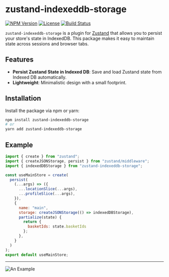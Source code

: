 # zustand-indexeddb-storage

[![NPM Version](https://img.shields.io/npm/v/zustand-indexeddb-storage.svg)](https://www.npmjs.com/package/zustand-indexeddb-storage)
[![License](https://img.shields.io/npm/l/zustand-indexeddb-storage.svg)](https://www.npmjs.com/package/zustand-indexeddb-storage)
[![Build Status](https://img.shields.io/github/actions/workflow/status/yourusername/zustand-indexeddb-storage/ci.yml)](https://github.com/nanotexnolagiya/zustand-indexeddb-storage/actions)

`zustand-indexeddb-storage` is a plugin for [Zustand](https://github.com/pmndrs/zustand) that allows you to persist your store's state in IndexedDB. This package makes it easy to maintain state across sessions and browser tabs.

## Features

- **Persist Zustand State in Indexed DB**: Save and load Zustand state from Indexed DB automatically.
- **Lightweight**: Minimalistic design with a small footprint.

## Installation

Install the package via npm or yarn:

```bash
npm install zustand-indexeddb-storage
# or
yarn add zustand-indexeddb-storage
```

## Example
```javascript
import { create } from "zustand";
import { createJSONStorage, persist } from "zustand/middleware";
import { indexedDBStorage } from "zustand-indexeddb-storage";

const useMainStore = create(
  persist(
    (...args) => ({
      ...locationSlice(...args),
      ...profileSlice(...args),
    }),
    {
      name: "main",
      storage: createJSONStorage(() => indexedDBStorage),
      partialize(state) {
        return {
          basketIds: state.basketIds
        };
      },
    }
  )
);
export default useMainStore;
```
---
![An Example](./example-of-indexeddb.png)
